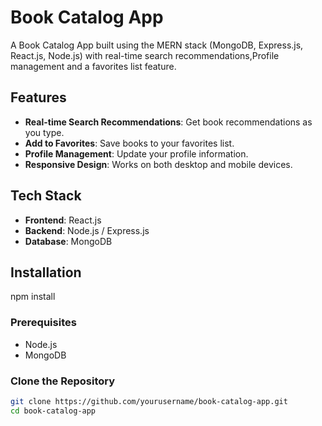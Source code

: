# Book Catalog App

A Book Catalog App built using the MERN stack (MongoDB, Express.js, React.js, Node.js) with real-time search recommendations,Profile management and a favorites list feature.

## Features

- **Real-time Search Recommendations**: Get book recommendations as you type.
- **Add to Favorites**: Save books to your favorites list.
- **Profile Management**: Update your profile information.
- **Responsive Design**: Works on both desktop and mobile devices.

## Tech Stack

- **Frontend**: React.js
- **Backend**: Node.js / Express.js
- **Database**: MongoDB

## Installation
npm install

### Prerequisites

- Node.js
- MongoDB

### Clone the Repository

```bash
git clone https://github.com/yourusername/book-catalog-app.git
cd book-catalog-app
